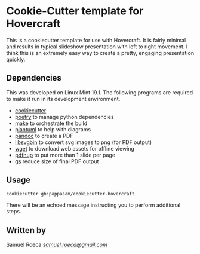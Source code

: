 # Cookie-Cutter template for Hovercraft

This is a cookiecutter template for use with Hovercraft. It is fairly minimal and results in typical slideshow presentation with left to right movement. I think this is an extremely easy way to create a pretty, engaging presentation quickly.

## Dependencies

This was developed on Linux Mint 19.1. The following programs are required to make it run in its development environment.

* [cookiecutter](https://cookiecutter.readthedocs.io/en/latest/)
* [poetry](https://poetry.eustace.io/) to manage python dependencies
* [make](https://www.gnu.org/software/make/) to orchestrate the build
* [plantuml](http://plantuml.com/) to help with diagrams
* [pandoc](https://pandoc.org/) to create a PDF
* [libsvgbin](https://wiki.gnome.org/Projects/LibRsvg) to convert svg images to png (for PDF output)
* [wget](https://www.gnu.org/software/wget/) to download web assets for offline viewing
* [pdfnup](https://linux.die.net/man/1/pdfnup) to put more than 1 slide per page
* [gs](https://linux.die.net/man/1/gs) reduce size of final PDF output

## Usage

```bash
cookiecutter gh:pappasam/cookiecutter-hovercraft
```

There will be an echoed message instructing you to perform additional steps.

## Written by

Samuel Roeca *samuel.roeca@gmail.com*
